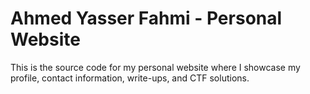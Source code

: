 # Ahmed Yasser Fahmi - Personal Website

This is the source code for my personal website where I showcase my profile, contact information, write-ups, and CTF solutions.

